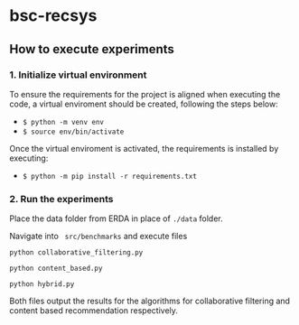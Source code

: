 # bsc-recsys

## How to execute experiments
### 1. Initialize virtual environment
To ensure the requirements for the project is aligned when executing the code, a virtual enviroment should be created, following the steps below: 
* ```$ python -m venv env```
* ```$ source env/bin/activate```

Once the virtual enviroment is activated, the requirements is installed by executing: 
* ```$ python -m pip install -r requirements.txt```
### 2. Run the experiments
Place the data folder from ERDA in place of ```./data``` folder.


Navigate into ``` src/benchmarks``` and execute files 

```python collaborative_filtering.py```

```python content_based.py```

```python hybrid.py```

Both files output the results for the algorithms for collaborative filtering and content based recommendation respectively.


